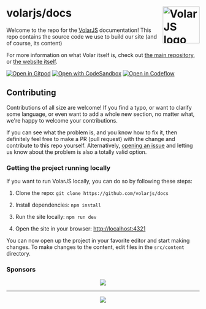 # volarjs/docs <img align="right" valign="center" height="96" width="96" src="https://volarjs.dev/favicon.svg" alt="VolarJS logo" />

Welcome to the repo for the [VolarJS](https://github.com/volarjs/volar.js) documentation! This repo contains the source code we use to build our site (and of course, its content)

For more information on what Volar itself is, check out [the main repository](https://github.com/volarjs/volar.js), or [the website itself](https://volarjs.dev/).

[![Open in Gitpod](https://gitpod.io/button/open-in-gitpod.svg)](https://gitpod.io/#https://github.com/volarjs/docs)
[![Open with CodeSandbox](https://assets.codesandbox.io/github/button-edit-lime.svg)](https://codesandbox.io/p/github.com/volarjs/docs)
[![Open in Codeflow](https://developer.stackblitz.com/img/open_in_codeflow.svg)](https://pr.new/github.com/volarjs/docs)

## Contributing

Contributions of all size are welcome! If you find a typo, or want to clarify some language, or even want to add a whole new section, no matter what, we're happy to welcome your contributions.

If you can see what the problem is, and you know how to fix it, then definitely feel free to make a PR (pull request) with the change and contribute to this repo yourself. Alternatively, [opening an issue](https://github.com/volarjs/docs/issues/new) and letting us know about the problem is also a totally valid option.

### Getting the project running locally

If you want to run VolarJS locally, you can do so by following these steps:

1. Clone the repo: `git clone https://github.com/volarjs/docs`

2. Install dependencies: `npm install`

3. Run the site locally: `npm run dev`

4. Open the site in your browser: <http://localhost:4321>

You can now open up the project in your favorite editor and start making changes. To make changes to the content, edit files in the `src/content` directory.

### Sponsors

<p align="center">
  <a href="https://cdn.jsdelivr.net/gh/johnsoncodehk/sponsors/company/sponsors.svg">
    <img src="https://cdn.jsdelivr.net/gh/johnsoncodehk/sponsors/company/sponsors.svg"/>
  </a>
</p>

---

<p align="center">
  <a href="https://cdn.jsdelivr.net/gh/johnsoncodehk/sponsors/sponsors.svg">
    <img src="https://cdn.jsdelivr.net/gh/johnsoncodehk/sponsors/sponsors.svg"/>
  </a>
</p>
